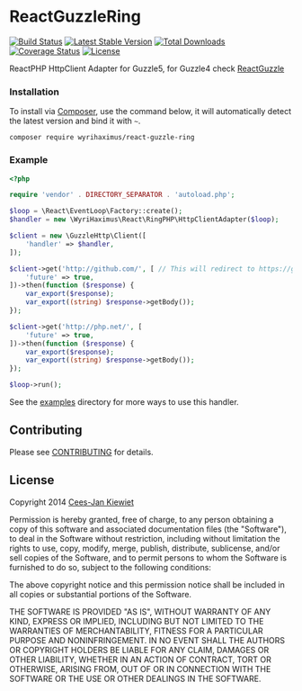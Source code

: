 ReactGuzzleRing
===============

[![Build Status](https://travis-ci.org/WyriHaximus/ReactGuzzleRing.png)](https://travis-ci.org/WyriHaximus/ReactGuzzleRing)
[![Latest Stable Version](https://poser.pugx.org/WyriHaximus/react-guzzle-ring/v/stable.png)](https://packagist.org/packages/WyriHaximus/react-guzzle-ring)
[![Total Downloads](https://poser.pugx.org/WyriHaximus/react-guzzle-ring/downloads.png)](https://packagist.org/packages/WyriHaximus/react-guzzle-ring)
[![Coverage Status](https://coveralls.io/repos/WyriHaximus/ReactGuzzleRing/badge.png)](https://coveralls.io/r/WyriHaximus/ReactGuzzleRing)
[![License](https://poser.pugx.org/wyrihaximus/react-guzzle-ring/license.png)](https://packagist.org/packages/wyrihaximus/react-guzzle-ring)

ReactPHP HttpClient Adapter for Guzzle5, for Guzzle4 check [ReactGuzzle](https://github.com/WyriHaximus/ReactGuzzle)

### Installation ###

To install via [Composer](http://getcomposer.org/), use the command below, it will automatically detect the latest version and bind it with `~`.

```
composer require wyrihaximus/react-guzzle-ring 
```

### Example ###

```php
<?php

require 'vendor' . DIRECTORY_SEPARATOR . 'autoload.php';

$loop = \React\EventLoop\Factory::create();
$handler = new \WyriHaximus\React\RingPHP\HttpClientAdapter($loop);

$client = new \GuzzleHttp\Client([
    'handler' => $handler,
]);

$client->get('http://github.com/', [ // This will redirect to https://github.com/
    'future' => true,
])->then(function ($response) {
    var_export($response);
    var_export((string) $response->getBody());
});

$client->get('http://php.net/', [
    'future' => true,
])->then(function ($response) {
    var_export($response);
    var_export((string) $response->getBody());
});

$loop->run();
```

See the [examples](https://github.com/WyriHaximus/ReactGuzzleRing/tree/master/examples) directory for more ways to use this handler.

## Contributing ##

Please see [CONTRIBUTING](CONTRIBUTING.md) for details.

## License ##

Copyright 2014 [Cees-Jan Kiewiet](http://wyrihaximus.net/)

Permission is hereby granted, free of charge, to any person
obtaining a copy of this software and associated documentation
files (the "Software"), to deal in the Software without
restriction, including without limitation the rights to use,
copy, modify, merge, publish, distribute, sublicense, and/or sell
copies of the Software, and to permit persons to whom the
Software is furnished to do so, subject to the following
conditions:

The above copyright notice and this permission notice shall be
included in all copies or substantial portions of the Software.

THE SOFTWARE IS PROVIDED "AS IS", WITHOUT WARRANTY OF ANY KIND,
EXPRESS OR IMPLIED, INCLUDING BUT NOT LIMITED TO THE WARRANTIES
OF MERCHANTABILITY, FITNESS FOR A PARTICULAR PURPOSE AND
NONINFRINGEMENT. IN NO EVENT SHALL THE AUTHORS OR COPYRIGHT
HOLDERS BE LIABLE FOR ANY CLAIM, DAMAGES OR OTHER LIABILITY,
WHETHER IN AN ACTION OF CONTRACT, TORT OR OTHERWISE, ARISING
FROM, OUT OF OR IN CONNECTION WITH THE SOFTWARE OR THE USE OR
OTHER DEALINGS IN THE SOFTWARE.
